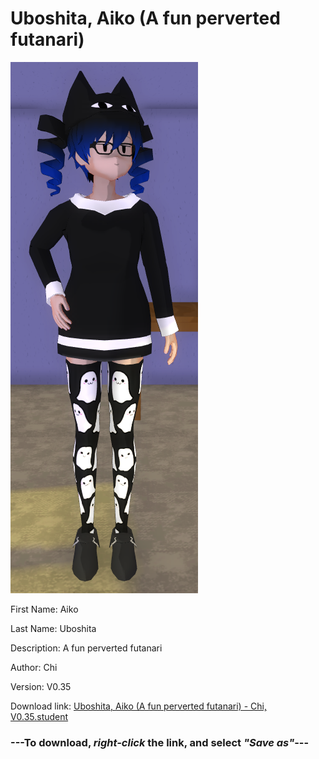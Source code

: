 # Uboshita, Aiko (A fun perverted futanari)

<img src = "https://raw.githubusercontent.com/Arbiter1223/Daigaku-Gurashi-Custom-Students/master/Students/Files/Uboshita%2C%20Aiko%20(A%20fun%20perverted%20futanari).png">

First Name: Aiko

Last Name: Uboshita

Description: A fun perverted futanari

Author: Chi

Version: V0.35

Download link: <a href="https://raw.githubusercontent.com/Arbiter1223/Daigaku-Gurashi-Custom-Students/master/Students/Files/Uboshita%2C%20Aiko%20(A%20fun%20perverted%20futanari)%20-%20Chi%2C%20V0.35.student">Uboshita, Aiko (A fun perverted futanari) - Chi, V0.35.student</a>

### ---**To download, _right-click_ the link, and select _"Save as"_**---
